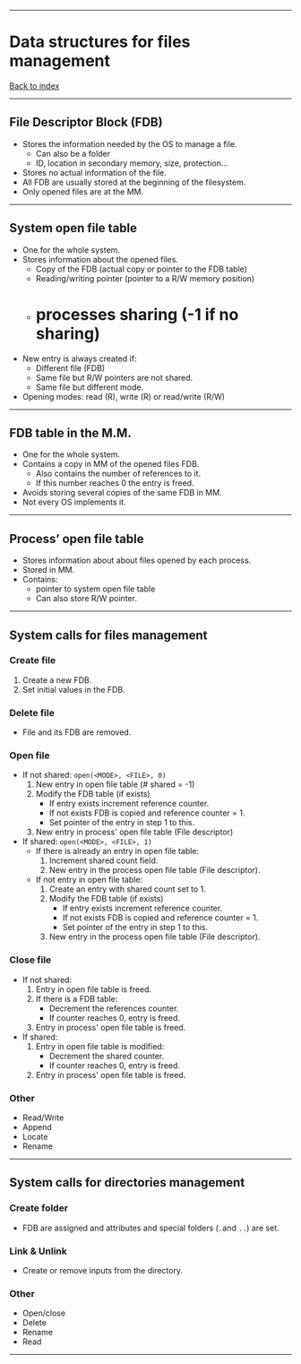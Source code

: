 
---
# Data structures for files management

[Back to index](../README.md)

---
## File Descriptor Block (FDB)

- Stores the information needed by the OS to manage a file.
	- Can also be a folder
	- ID, location in secondary memory, size, protection...
- Stores no actual information of the file.
- All FDB are usually stored at the beginning of the filesystem.
- Only opened files are at the MM.

---
## System open file table

- One for the whole system.
- Stores information about the opened files.
	- Copy of the FDB (actual copy or pointer to the FDB table)
	- Reading/writing pointer (pointer to a R/W memory position)
	-  # processes sharing (-1 if no sharing)
- New entry is always created if:
	- Different file (FDB)
	- Same file but R/W pointers are not shared.
	- Same file but different mode.
- Opening modes: read (R), write (R) or read/write (R/W)

---
## FDB table in the M.M.

- One for the whole system.
- Contains a copy in MM of the opened files FDB.
	- Also contains the number of references to it.
	- If this number reaches 0 the entry is freed.
- Avoids storing several copies of the same FDB in MM.
- Not every OS implements it.


---
## Process’ open file table

- Stores information about about files opened by each process.
- Stored in MM.
- Contains:
	- pointer to system open file table
	- Can also store R/W pointer.

---
## System calls for files management

### Create file
1. Create a new FDB.
2. Set initial values in the FDB.
### Delete file
- File and its FDB are removed.
### Open file
- If not shared:  `open(<MODE>, <FILE>, 0)`
	1. New entry in open file table (# shared = -1)
	2. Modify the FDB table (if exists)
		- If entry exists increment reference counter.
		- If not exists FDB is copied and reference counter = 1.
		- Set pointer of the entry in step 1 to this.
	3. New entry in process' open file table (File descriptor)
- If shared: `open(<MODE>, <FILE>, 1)`
	- If there is already an entry in open file table:
		1. Increment shared count field.
		2. New entry in the process open file table (File descriptor).
	- If not entry in open file table:
		1. Create an entry with shared count set to 1.
		2. Modify the FDB table (if exists)
			- If entry exists increment reference counter.
			- If not exists FDB is copied and reference counter = 1.
			- Set pointer of the entry in step 1 to this.
		3. New entry in the process open file table (File descriptor).
### Close file
- If not shared:
	1. Entry in open file table is freed.
	2. If there is a FDB table:
		- Decrement the references counter.
		- If counter reaches 0, entry is freed.
	3. Entry in process' open file table is freed.
- If shared:
	1. Entry in open file table is modified:
		- Decrement the shared counter.
		- If counter reaches 0, entry is freed.
	1. Entry in process' open file table is freed.
### Other
- Read/Write
- Append
- Locate
- Rename
---
## System calls for directories management
### Create folder
- FDB are assigned and attributes and special folders (`.`and `..`) are set.
### Link & Unlink
- Create or remove inputs from the directory.
### Other
- Open/close
- Delete
- Rename
- Read
---